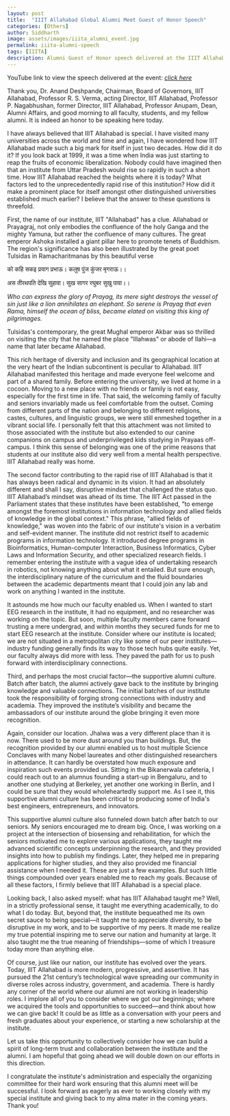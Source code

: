 ```yaml
---
layout: post
title:  "IIIT Allahabad Global Alumni Meet Guest of Honor Speech"
categories: [Others]
author: Siddharth
image: assets/images/iiita_alumni_event.jpg
permalink: iiita-alumni-speech
tags: [IIITA]
description: Alumni Guest of Honor speech delivered at the IIIT Allahabad Global Alumni Meet 2022
---
```

YouTube link to view the speech delivered at the event: <i><a target="_blank" href="https://youtu.be/YMt2RreO07w?t=4691">click here</a></i>

Thank you, Dr. Anand Deshpande, Chairman, Board of Governors, IIIT Allahabad, Professor R. S. Verma, acting Director, IIIT Allahabad, Professor P. Nagabhushan, former Director, IIIT Allahabad, Professor Anupam, Dean, Alumni Affairs, and good morning to all faculty, students, and my fellow alumni. It is indeed an honor to be speaking here today.

I have always believed that IIIT Allahabad is special. I have visited many universities across the world and time and again, I have wondered how IIIT Allahabad made such a big mark for itself in just two decades. How did it do it? If you look back at 1999, it was a time when India was just starting to reap the fruits of economic liberalization. Nobody could have imagined then that an institute from Uttar Pradesh would rise so rapidly in such a short time. How IIIT Allahabad reached the heights where it is today? What factors led to the unprecedentedly rapid rise of this institution? How did it make a prominent place for itself amongst other distinguished universities established much earlier?
I believe that the answer to these questions is threefold. 

First, the name of our institute, IIIT "Allahabad" has a clue. Allahabad or Prayagraj, not only embodies the confluence of the holy Ganga and the mighty Yamuna, but rather the confluence of many cultures. The great emperor Ashoka installed a giant pillar here to promote tenets of Buddhism. The region's significance has also been illustrated by the great poet Tulsidas in Ramacharitmanas by this beautiful verse

को कहि सकइ प्रयाग प्रभाऊ। कलुष पुंज कुंजर मृगराऊ।।

अस तीरथपति देखि सुहावा। सुख सागर रघुबर सुखु पावा।।

<i>Who can express the glory of Prayag, its mere sight destroys the vessel of sin just like a lion annihilates an elephant. So serene is Prayag that even Rama, himself the ocean of bliss, became elated on visiting this king of pilgrimages. </i>

Tulsidas's contemporary, the great Mughal emperor Akbar was so thrilled on visiting the city that he named the place "Illahwas" or abode of Ilahi—a name that later became Allahabad. 

This rich heritage of diversity and inclusion and its geographical location at the very heart of the Indian subcontinent is peculiar to Allahabad. IIIT Allahabad manifested this heritage and made everyone feel welcome and part of a shared family. Before entering the university, we lived at home in a cocoon. Moving to a new place with no friends or family is not easy, especially for the first time in life. That said, the welcoming family of faculty and seniors invariably made us feel comfortable from the outset. Coming from different parts of the nation and belonging to different religions, castes, cultures, and linguistic groups, we were still enmeshed together in a vibrant social life. I personally felt that this attachment was not limited to those associated with the institute but also extended to our canine companions on campus and underprivileged kids studying in Prayaas off-campus. I think this sense of belonging was one of the prime reasons that students at our institute also did very well from a mental health perspective. IIIT Allahabad really was home.

The second factor contributing to the rapid rise of IIIT Allahabad is that it has always been radical and dynamic in its vision. It had an absolutely different and shall I say, disruptive mindset that challenged the status quo. IIIT Allahabad’s mindset was ahead of its time. The IIIT Act passed in the Parliament states that these institutes have been established, "to emerge amongst the foremost institutions in information technology and allied fields of knowledge in the global context." This phrase, "allied fields of knowledge," was woven into the fabric of our institute's vision in a verbatim and self-evident manner. The institute did not restrict itself to academic programs in information technology. It introduced degree programs in Bioinformatics, Human-computer Interaction, Business Informatics, Cyber Laws and Information Security, and other specialized research fields. I remember entering the institute with a vague idea of undertaking research in robotics, not knowing anything about what it entailed. But sure enough, the interdisciplinary nature of the curriculum and the fluid boundaries between the academic departments meant that I could join any lab and work on anything I wanted in the institute. 

It astounds me how much our faculty enabled us. When I wanted to start EEG research in the institute, it had no equipment, and no researcher was working on the topic. But soon, multiple faculty members came forward trusting a mere undergrad, and within months they secured funds for me to start EEG research at the institute. Consider where our institute is located; we are not situated in a metropolitan city like some of our peer institutes—industry funding generally finds its way to those tech hubs quite easily. Yet, our faculty always did more with less. They paved the path for us to push forward with interdisciplinary connections.

Third, and perhaps the most crucial factor—the supportive alumni culture. Batch after batch, the alumni actively gave back to the institute by bringing knowledge and valuable connections. The initial batches of our institute took the responsibility of forging strong connections with industry and academia. They improved the institute’s visibility and became the ambassadors of our institute around the globe bringing it even more recognition. 

Again, consider our location. Jhalwa was a very different place than it is now. There used to be more dust around you than buildings. But, the recognition provided by our alumni enabled us to host multiple Science Conclaves with many Nobel laureates and other distinguished researchers in attendance. It can hardly be overstated how much exposure and inspiration such events provided us. Sitting in the Bikanerwala cafeteria, I could reach out to an alumnus founding a start-up in Bengaluru, and to another one studying at Berkeley, yet another one working in Berlin, and I could be sure that they would wholeheartedly support me. As I see it, this supportive alumni culture has been critical to producing some of India's best engineers, entrepreneurs, and innovators.

This supportive alumni culture also funneled down batch after batch to our seniors. My seniors encouraged me to dream big. Once, I was working on a project at the intersection of biosensing and rehabilitation, for which the seniors motivated me to explore various applications, they taught me advanced scientific concepts underpinning the research, and they provided insights into how to publish my findings. Later, they helped me in preparing applications for higher studies, and they also provided me financial assistance when I needed it. These are just a few examples. But such little things compounded over years enabled me to reach my goals. 
Because of all these factors, I firmly believe that IIIT Allahabad is a special place. 

Looking back, I also asked myself: what has IIIT Allahabad taught me? Well, in a strictly professional sense, it taught me everything academically, to do what I do today. But, beyond that, the institute bequeathed me its own secret sauce to being special—it taught me to appreciate diversity, to be disruptive in my work, and to be supportive of my peers. It made me realize my true potential inspiring me to serve our nation and humanity at large. It also taught me the true meaning of friendships—some of which I treasure today more than anything else.

Of course, just like our nation, our institute has evolved over the years. Today, IIIT Allahabad is more modern, progressive, and assertive. It has pursued the 21st century’s technological wave spreading our community in diverse roles across industry, government, and academia. There is hardly any corner of the world where our alumni are not working in leadership roles. I implore all of you to consider where we got our beginnings; where we acquired the tools and opportunities to succeed—and think about how we can give back! It could be as little as a conversation with your peers and fresh graduates about your experience, or starting a new scholarship at the institute.

Let us take this opportunity to collectively consider how we can build a spirit of long-term trust and collaboration between the institute and the alumni. I am hopeful that going ahead we will double down on our efforts in this direction.

I congratulate the institute's administration and especially the organizing committee for their hard work ensuring that this alumni meet will be successful. I look forward as eagerly as ever to working closely with my special institute and giving back to my alma mater in the coming years. Thank you! 
